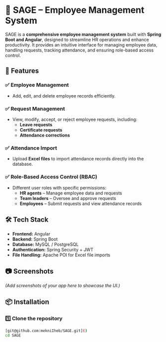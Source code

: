 # 🌟 SAGE – Employee Management System  

SAGE is a **comprehensive employee management system** built with **Spring Boot and Angular**, designed to streamline HR operations and enhance productivity. It provides an intuitive interface for managing employee data, handling requests, tracking attendance, and ensuring role-based access control.  

## 🚀 Features  

### ✅ Employee Management  
- Add, edit, and delete employee records efficiently.  

### ✅ Request Management  
- View, modify, accept, or reject employee requests, including:  
  - **Leave requests**  
  - **Certificate requests**  
  - **Attendance corrections**  

### ✅ Attendance Import  
- Upload **Excel files** to import attendance records directly into the database.  

### ✅ Role-Based Access Control (RBAC)  
- Different user roles with specific permissions:  
  - **HR agents** – Manage employee data and requests  
  - **Team leaders** – Oversee and approve requests  
  - **Employees** – Submit requests and view attendance records  

## 🛠️ Tech Stack  

- **Frontend:** Angular  
- **Backend:** Spring Boot  
- **Database:** MySQL / PostgreSQL  
- **Authentication:** Spring Security + JWT  
- **File Handling:** Apache POI for Excel file imports  

## 📷 Screenshots  

*(Add screenshots of your app here to showcase the UI.)*  

## 📦 Installation  

### 1️⃣ Clone the repository  
```bash
[git@github.com:mekniIheb/SAGE.git]()
cd SAGE
